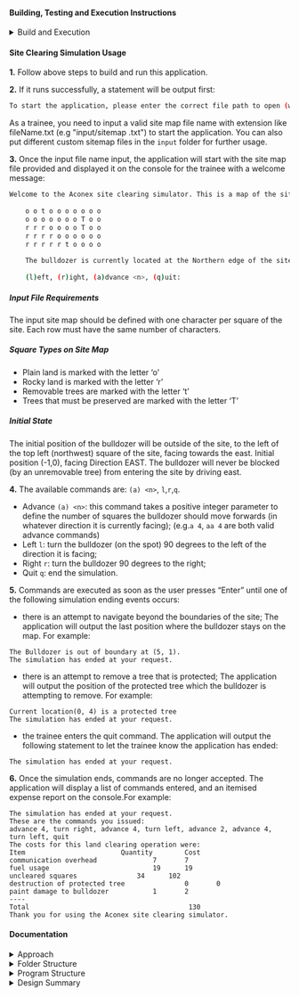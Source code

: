 #### Building, Testing and Execution Instructions

<details><summary>Build and Execution</summary>

- To build the application:
```bash
./gradlew clean build
```
-  To run the jar:
```bash
java -jar build/libs/site-clearing-simulation.jar 
```
- If you run above command successfully, you will see an instruction asking for the input site map file name: 
```bash
"To start the application, please enter the correct file path to open (with extension like fileName.txt) : "
```
- Please type in the site map text file name and continue (press enter):
```bash
input/input1.txt
```
</details>


#### Site Clearing Simulation Usage

**1.** Follow above steps to build and run this application.

**2.** If it runs successfully, a statement will be output first:

```bash
To start the application, please enter the correct file path to open (with extension like fileName.txt) : 
```
As a trainee, you need to input a valid site map file name with extension like fileName.txt (e.g "input/sitemap
.txt") to start the application. You can also put different custom sitemap files in the ```input``` folder for further
 usage.


**3.** Once the input file name input, the application will start with the site map file provided and displayed
it on the console for the trainee with a welcome message: 
 
 ```bash
Welcome to the Aconex site clearing simulator. This is a map of the site:
     
     o o t o o o o o o o
     o o o o o o o T o o
     r r r o o o o T o o
     r r r r o o o o o o
     r r r r r t o o o o
     
     The bulldozer is currently located at the Northern edge of the site, immediately to the West of the site, and facing East.
     
     (l)eft, (r)ight, (a)dvance <n>, (q)uit:
```


##### Input File Requirements

The input site map should be defined with one character per square of the site. Each row must have the same number of
 characters. 

##### Square Types on Site Map 
 - Plain land is marked with the letter ‘o'
 - Rocky land is marked with the letter ‘r’
 - Removable trees are marked with the letter ‘t’
 - Trees that must be preserved are marked with the letter ‘T’
 
##### Initial State
 The initial position of the bulldozer will be outside of the site, to the left of the top left (northwest) square of
  the site, facing towards the east. Initial position (-1,0), facing Direction EAST. The bulldozer will never be blocked
   (by an unremovable tree) from entering the site by driving east.
  
**4.** The available commands are: ```(a) <n>```, ```l```,```r```,```q```.
 - Advance ```(a) <n>```: this command takes a positive integer parameter to define the number of squares the bulldozer should move
  forwards (in whatever direction it is currently facing); (e.g.```a 4```, ```aa 4``` are both valid advance commands)
 - Left
  ```l```: turn the bulldozer (on the spot) 90 degrees to the left of the direction it is facing;
 - Right
  ```r```: turn the bulldozer 90 degrees to the right;
 - Quit 
 ```q```: end the simulation.
 
**5.** Commands are executed as soon as the user presses “Enter” until one of the following simulation ending events
  occurs:
   - there is an attempt to navigate beyond the boundaries of the site; The application will output the last position
    where the bulldozer stays on the map. For example: 
    
    The Bulldozer is out of boundary at (5, 1).
    The simulation has ended at your request.
   - there is an attempt to remove a tree that is protected; The application will output the position of the protected 
    tree which the bulldozer is attempting to remove. For example: 
      
    Current location(0, 4) is a protected tree 
    The simulation has ended at your request.
    
   - the trainee enters the quit command. The application will output the following statement to let the trainee know
    the application has ended: 

    The simulation has ended at your request.
**6.** Once the simulation ends, commands are no longer accepted. The application will display a list of commands
 entered, and an itemised expense report on the console.For example: 
 ```
The simulation has ended at your request.
These are the commands you issued:
advance 4, turn right, advance 4, turn left, advance 2, advance 4, turn left, quit
The costs for this land clearing operation were:
Item						Quantity		Cost
communication overhead				7		7
fuel usage			            	19		19
uncleared squares				34		102
destruction of protected tree		        0		0
paint damage to bulldozer			1		2
----
Total 										 130
Thank you for using the Aconex site clearing simulator.

```


#### Documentation

<details><summary>Approach</summary>

- Java 8, Junit 5 
- Used a TDD (Test Driven Design) Approach within IntelliJ IDEA
- Each source file has a javadoc comment which explains its functions and what part that file plays in the
 solution.
- Each main feature/capability of this program has a corresponding test due to the TDD approach that has been followed.

</details>


<details><summary>Folder Structure</summary>


```bash
├── controller
│   └── GameController.java
├── entity
│   ├── AdvanceCommand.java
│   ├── Bulldozer.java
│   ├── Commands.java
│   ├── DirectionCommand.java
│   └── SiteMap.java
├── enums
│   ├── Activity.java
│   ├── CommandType.java
│   ├── Direction.java
│   ├── Item.java
│   └── SquareType.java
├── exceptions
│   ├── CutTreeException.java
│   ├── OutOfBoundaryException.java
│   └── ParseException.java
└── Main.java
```
</details>


<details><summary>Program Structure</summary>


- ```controller``` folder includes only one ```GameController``` class.
    - ```GameController``` 
 
    Taking the idea of Controller pattern from GRASP, GameController class is used as the single handler for all
     kinds of requests coming to the application. Main functions of this program including ```ReadCommands
     ```, ```getCommandListString```, ```generateCostReport```, ```computeUnclearedSquareAndCommunication``` are
      encapsulated in this class. 
- ```entity``` folder includes main entities of this program. 

    - ```Commands```
    According to available commands: ```(a) <n>```, ```l```,```r```,```q```.  They can be classified into 3 different
    types: 
        1. Advance Command: ```AdvanceCommand```
        2. Direction Command: ```DirectionCommand```
        3. Quit Command 

  As there are 3 different types commands for processing in this application, polymorphism and inheritance have been
   used here to increase code reusability. ```Commands``` class is the parent class, while ```DirectionCommand``` and
    ```AdvanceCommand``` are child classes inheriting from ```Commands``` class. In each child class, excepting
     functions inherited from Commands class, it included corresponding functions for processing different types of commands.
  
   - ```Bulldozer```
      Bulldozer class contains information about bulldozer location, direction and methods used to update location and
      direction and calculate the cost as it moves. 
   - ```SiteMap```
    SiteMap is a utility class including just static methods for reading input site map and encoding/decoding
     coordinates. It is stateless and cannot be instantiated, and all methods in this class can be reused across the
      application.

- ```enums``` folder includes all enum classes.
     - ```Activity``` Class is an enum class for Activity Types and its corresponding fuel usage. 
        
     - ```CommandType``` Class is an enum class for 4 available Command Types.  
        - Advance```(a) <n>```, Turn left ```l
     ```, Turn right ```r```, Quit ```q```
     
     - ```Direction``` Class is an enum class for 4 directions and its degrees.  
        - NORTH(0), EAST(90), SOUTH(180), WEST(270))
     
     - ```Item``` Class is an enum class for Item Types and its corresponding cost. 
     
     - ```SquareType``` Class is an enum class for Command Types. 
       - PLAIN("o"), ROCKY("r"), TREE_REMOVABLE("t"), TREE_PRESERVED("T")
  
  
- ```exceptions``` folder includes exceptions to be thrown when something goes wrong in this program. 

     - ```CutTreeException``` will be thrown  when the program is trying to clear a protected tree.
          
     - ```OutOfBoundaryException``` will be thrown if there is an attempt to navigate beyond the boundaries of the site.
       
     - ```ParseException``` will be thrown if there is any parsing errors.
</details>


<details><summary>Design Summary</summary>

- ```Main``` is the entry of this program. 
- ```SiteMap``` class is used to process the siteMap file and complete the mapping between locations and coordiates.
    - As soon as the program is lauched, the site map will be read and parsed into the program using ```readInputSiteMap
``` and ```parseSiteMapListToArray``` methods. An arraylist ```siteMapList```  has been used to store the site map as a list after
 reading it from the text file. Then, a 2D array ```siteMap2DArray``` was designed to store the value of each square on the site map for
  later processing. 
    - Boundary is managed by Array indices.
- Taking the idea of Controller pattern from GRASP, ```GameController``` class is used as the single handler for all kinds
   of requests coming to the application. 
   - The 2D array ```siteMap2DArray``` generated from ```SiteMap```, which will be used to create a GameController object as a
    parameter with corresponding row and column number distracted from the input site map. 
- After creation of controller object, the application will display commands instructions for the trainee to input
 commands:
    - The bulldozer's initial position is defined as (-1,0), and facing East.
    - Command reading and processing, cost calculations will be handled by the ```GameController```. 
    - Command reading process will be completed by ```readCommands()``` method. ```validateCommandAndConstruct()``` method
     will be called inside of ```readCommands()``` to validate input commands and create corresponding ```Commands
     ``` object. (```AdvanceCommand``` or ```DirectionCommand```). For instance, if the input command including the
      keyword “a”, after validation the input, the AdvanceCommand object will be generated and added in the CommandList for further process. 
    - As there are different commands for processing in this application, polymorphism and inheritance have been used. 
    - Commands class is the parent class. DirectionCommand and AdvanceCommand are child classes inheriting from
     Commands class. 
    - In each child class, excepting functions inherited from Commands class, it included corresponding functions for
     processing different types of commands.
 - Meanwhile, ```generateCostReport``` and ```computeUnclearedSquareAndCommunication()``` methods in
  ```GameController``` are used for cost calculation and generate itemised cost report. 
 - Finally, ```getCommandListString()``` will display the commands list including all input commands in string and
  displays the final cost report.

</details>